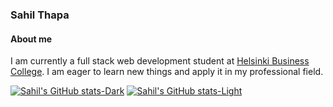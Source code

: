 ### Sahil Thapa

#### About me
I am currently a full stack web development student at [Helsinki Business College](https://www.bc.fi/). I am eager to learn new things and apply it in my professional field.

[![Sahil's GitHub stats-Dark](https://github-readme-stats.vercel.app/api?username=sahilt2&show_icons=true&theme=dark#gh-dark-mode-only)](https://github.com/sahilt2/github-readme-stats#gh-dark-mode-only)
[![Sahil's GitHub stats-Light](https://github-readme-stats.vercel.app/api?username=sahilt2&show_icons=true&theme=default#gh-light-mode-only)](https://github.com/sahilt2/github-readme-stats#gh-light-mode-only)
<!--
**sahilt2/sahilt2** is a ✨ _special_ ✨ repository because its `README.md` (this file) appears on your GitHub profile.

Here are some ideas to get you started:

- 🔭 I’m currently working on ...
- 🌱 I’m currently learning ...
- 👯 I’m looking to collaborate on ...
- 🤔 I’m looking for help with ...
- 💬 Ask me about ...
- 📫 How to reach me: ...
- 😄 Pronouns: ...
- ⚡ Fun fact: ...
-->
